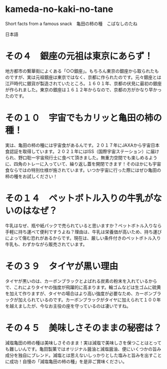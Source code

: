 # kameda-no-kaki-no-tane
Short facts from a famous snack　亀田の柿の種　こばなしのたね

日本語
# その４　銀座の元祖は東京にあらず！
地方都市の繫華街によくある「○○銀座」。もちろん東京の銀座から取られたものですが、実は元祖銀座は東京ではなく、京都に作られたのです。元々銀座とは江戸時代に銀貨が製造されていたところ。１６０１年、京都の伏見に最初の銀座が作られました。東京の銀座は１６１２年からなので、京都の方がかなり早かったのです。

# その１０　宇宙でもカリッと亀田の柿の種！
実は、亀田の柿の種には宇宙食があるんです。２０１７年にJAXAから宇宙日本食認証を取得しています。２０２１年にはISS（国際宇宙ステーション）に届けられ、野口聡一宇宙飛行士に食べて頂きました。無重力空間でも楽しめるように、四角のトレーに入っていて、繰り返し蓋を開閉できます！そのほかにも宇宙食ならではの特別仕様が施されています。いつか宇宙に行った際にはぜひ亀田の柿の種をお試しください！


# その１４　ペットボトル入りの牛乳がないのはなぜ？
牛乳はなぜ、瓶や紙パックで売られていると思いますか？ペットボトル入りなら手軽に持ち運べて便利ですうよね？理由は、牛乳は栄養価が高いため、持ち運びによって傷む恐れがあるからです。現在は、厳しい条件付きのペットボトル入り牛乳も、わずかながら販売されています。

# その３９　タイヤが黒い理由
タイヤが黒いのは、カーボンブラックとよばれる炭素の粉末を入れているからで、これによりタイヤの強度が飛躍的に高まります。輪ゴムなどは生ゴムに硫黄を加えて作りますが、タイヤの場合はより高い強度が必要なため、カーボンブラックが加えられているのです。カーボンブラックがタイヤに加えられて１００年を越えましたが、今なお主役の座を守っているのは凄いですね。

# その４５　美味しさそのままの秘密は？
減塩亀田の柿の種は美味しさそのまま！実は減塩で美味しさを保つことはとっても難しいんです。亀田製菓ではオリジナル醤油と減塩醤油、便にいくつかの旨み成分を独自にブレンド。減塩とは思えないしっかりとした塩みと旨みを出すことに成功！自慢の「減塩亀田の柿の種」を是非ご賞味ください。

